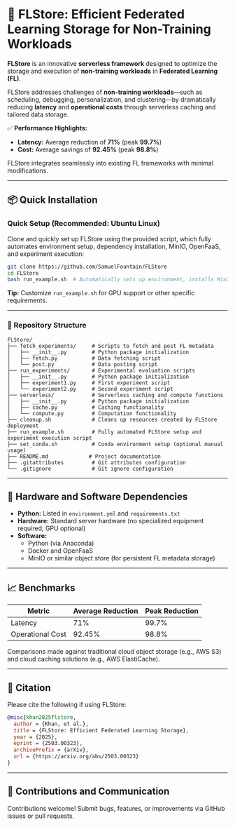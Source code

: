 # 🚀 FLStore: Efficient Federated Learning Storage for Non-Training Workloads

**FLStore** is an innovative **serverless framework** designed to optimize the storage and execution of **non-training workloads** in **Federated Learning (FL)**.

FLStore addresses challenges of **non-training workloads**—such as scheduling, debugging, personalization, and clustering—by dramatically reducing **latency** and **operational costs** through serverless caching and tailored data storage.

✅ **Performance Highlights:**
- **Latency:** Average reduction of **71%** (peak **99.7%**)
- **Cost:** Average savings of **92.45%** (peak **98.8%**)

FLStore integrates seamlessly into existing FL frameworks with minimal modifications.

---

## 📦 Quick Installation

### Quick Setup (Recommended: Ubuntu Linux)

Clone and quickly set up FLStore using the provided script, which fully automates environment setup, dependency installation, MinIO, OpenFaaS, and experiment execution:

```bash
git clone https://github.com/SamuelFountain/FLStore
cd FLStore
bash run_example.sh  # Automatically sets up environment, installs MinIO, OpenFaaS, and all dependencies
```

**Tip:** Customize `run_example.sh` for GPU support or other specific requirements.

---

### 📂 Repository Structure

```plaintext
FLStore/
├── fetch_experiments/     # Scripts to fetch and post FL metadata
│   ├── __init__.py        # Python package initialization
│   ├── fetch.py           # Data fetching script
│   └── post.py            # Data posting script
├── run_experiments/       # Experimental evaluation scripts
│   ├── __init__.py        # Python package initialization
│   ├── experiment1.py     # First experiment script
│   └── experiment2.py     # Second experiment script
├── serverless/            # Serverless caching and compute functions
│   ├── __init__.py        # Python package initialization
│   ├── cache.py           # Caching functionality
│   └── compute.py         # Computation functionality
├── cleanup.sh             # Cleans up resources created by FLStore deployment
├── run_example.sh         # Fully automated FLStore setup and experiment execution script
├── set_conda.sh           # Conda environment setup (optional manual usage)
├── README.md             # Project documentation
├── .gitattributes         # Git attributes configuration
└── .gitignore             # Git ignore configuration
```

---

## 📌 Hardware and Software Dependencies

- **Python:** Listed in `environment.yml` and `requirements.txt`
- **Hardware:** Standard server hardware (no specialized equipment required; GPU optional)
- **Software:**
  - Python (via Anaconda)
  - Docker and OpenFaaS
  - MinIO or similar object store (for persistent FL metadata storage)

---

## 📈 Benchmarks

| Metric           | Average Reduction | Peak Reduction |
|------------------|-------------------|----------------|
| Latency          | 71%               | 99.7%          |
| Operational Cost | 92.45%            | 98.8%          |

Comparisons made against traditional cloud object storage (e.g., AWS S3) and cloud caching solutions (e.g., AWS ElastiCache).

---

## 📖 Citation

Please cite the following if using FLStore:

```bibtex
@misc{khan2025flstore,
  author = {Khan, et al.},
  title = {FLStore: Efficient Federated Learning Storage},
  year = {2025},
  eprint = {2503.00323},
  archivePrefix = {arXiv},
  url = {https://arxiv.org/abs/2503.00323}
}
```

---

## 🤝 Contributions and Communication

Contributions welcome! Submit bugs, features, or improvements via GitHub issues or pull requests.
